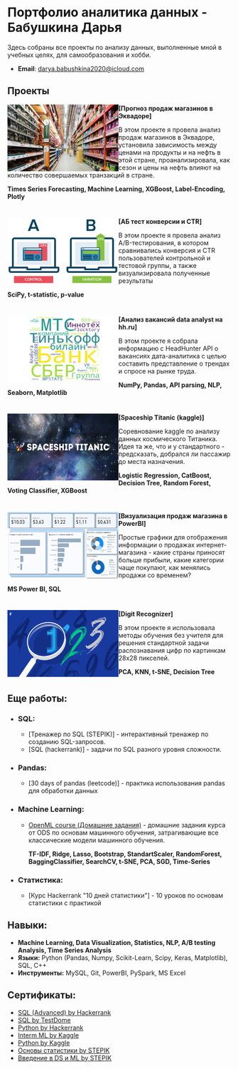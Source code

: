 # Портфолио аналитика данных - Бабушкина Дарья
Здесь собраны все проекты по анализу данных, выполненные мной в учебных целях, для самообразования и хобби.

- **Email**: [darya.babushkina2020@icloud.com](darya.babushkina2020@icloud.com)

## Проекты

<img align="left" width="250" height="150" src="https://github.com/merae70/Portfolio/blob/main/img/store_sales.jpg"> **[Прогноз продаж магазинов в Эквадоре]**

В этом проекте я провела анализ продаж магазинов в Эквадоре, установила зависимость между ценами на продукты и на нефть в этой стране, проанализировала, как сезон и цены на нефть влияют на количество совершаемых транзакций в стране.

**Times Series Forecasting, Machine Learning, XGBoost, Label-Encoding, Plotly**

#


<img align="left" width="250" height="150" src="https://github.com/merae70/Portfolio/blob/main/img/ab-testing2.jpg"> **[АБ тест конверсии и CTR]**

В этом проекте я провела анализ A/B-тестирования, в котором сравнивались конверсия и CTR пользователей контрольной и тестовой группы, а также визуализировала полученные результаты

**SciPy, t-statistic, p-value**

#

<img align="left" width="250" height="150" overflow="hidden" src="https://github.com/merae70/Portfolio/blob/main/img/vacancy_cloud.png"> **[Анализ вакансий data analyst на hh.ru]**

  В этом проекте я собрала информацию с HeadHunter API о вакансиях дата-аналитика с целью составить представление о трендах и спросе на рынке труда.

**NumPy, Pandas, API parsing, NLP, Seaborn, Matplotlib**



#


<img align="left" width="250" height="150" src="https://github.com/merae70/Portfolio/blob/main/img/ss_titanic.png"> **[Spaceship Titanic (kaggle)]**

Соревнование kaggle по анализу данных космического Титаника. Идея та же, что и у стандартного - предсказать, добрался ли пассажир до места назначения.

**Logistic Regression, CatBoost, Decision Tree, Random Forest, Voting Classifier, XGBoost**


#


<img align="left" width="250" height="150" src="https://github.com/merae70/Portfolio/blob/main/img/power_bi.png"> **[Визуализация продаж магазина в PowerBI]**

Простые графики для отображения информации о продажах интернет-магазина - какие страны приносят больше прибыли, какие категории чаще покупают, как менялись продажи со временем?

**MS Power BI, SQL**

#


<img align="left" width="250" height="150" src="https://github.com/merae70/Portfolio/blob/main/img/digit_recognizer.png"> **[Digit Recognizer]**

В этом проекте я использовала методы обучения без учителя для решения стандартной задачи распознавания цифр по картинкам 28х28 пикселей.

**PCA, KNN, t-SNE, Decision Tree**
#

## Еще работы:
- ### SQL:
  - [Тренажер по SQL (STEPIK)] - интерактивный тренажер по созданию SQL-запросов.
  - [SQL (hackerrank)] - задачи по SQL разного уровня сложности.
- ### Pandas:
  - [30 days of pandas (leetcode)] - практика использования pandas для обработки данных
- ### Machine Learning:
    - [OpenML course (Домашние задания)](https://github.com/merae70/MLCourseAI-homework) - домашние задания курса от ODS по основам машинного обучения, затрагивающие все классические модели машинного обучения.

      **TF-IDF, Ridge, Lasso, Bootstrap, StandartScaler, RandomForest, BaggingClassifier, SearchCV, t-SNE, PCA, SGD, Time-Series** 
- ### Статистика:
  - [Курс Hackerrank "10 дней статистики"] - 10 уроков по основам статистики с практикой
 

## Навыки:
- **Machine Learning, Data Visualization, Statistics, NLP, A/B testing Analysis, Time Series Analysis**
- **Языки:** Python (Pandas, Numpy, Scikit-Learn, Scipy, Keras, Matplotlib), SQL, C++
- **Инструменты:** MySQL, Git, PowerBI, PySpark, MS Excel

## Сертификаты:
- [SQL (Advanced) by Hackerrank](https://github.com/merae70/Portfolio/blob/main/certificates/sql(adv).png)
- [SQL by TestDome](https://www.testdome.com/certificates/7d2715ee807e4c3589aba8a5eac6fc7c)
- [Python by Hackerrank](https://github.com/merae70/Portfolio/blob/main/certificates/python.png)
- [Interm ML by Kaggle](https://github.com/merae70/Portfolio/blob/main/certificates/ml_kaggle.png)
- [Python by Kaggle](https://github.com/merae70/Portfolio/blob/main/certificates/python_kaggle.png)
- [Основы статистики by STEPIK](https://github.com/merae70/Portfolio/blob/main/certificates/stat_base1.png)
- [Введение в DS и ML by STEPIK](https://github.com/merae70/Portfolio/blob/main/certificates/ds_stepik.png)




